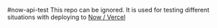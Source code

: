 #now-api-test
This repo can be ignored. It is used for testing different situations with deploying to [Now / Vercel](https://vercel.com/)